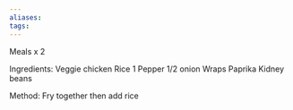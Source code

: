 ```yaml
---
aliases:
tags:
---
```


Meals x 2

Ingredients:
Veggie chicken
Rice
1 Pepper
1/2 onion
Wraps
Paprika
Kidney beans

Method:
Fry together then add rice